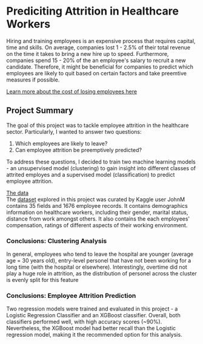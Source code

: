 # Prediciting Attrition in Healthcare Workers

Hiring and training employees is an expensive process that requires capital, time and skills. On average, companies lost 1 - 2.5% of their total revenue on the time it takes to bring a new hire up to speed. Furthermore, companies spend 15 - 20% of the an employee's salary to recruit a new candidate. Therefore, it might be beneficial for companies to predict which employees are likely to quit based on certain factors and take preemtive measures if possible.

[Learn more about the cost of losing employees here](https://www.peoplekeep.com/blog/employee-retention-the-real-cost-of-losing-an-employee)

## Project Summary
The goal of this project was to tackle employee attrition in the healthcare sector. Particularly, I wanted to answer two questions:

<ol>
    <li>Which employees are likely to leave?</li>
    <li>Can employee attrition be preemptively predicted?</li>
</ol>

To address these questions, I decided to train two machine learning models - an unsupervised model (clustering) to gain insight into different classes of attrited employes and a supervised model (classification) to predict employee attrition.

<ins>The data</ins> <br>
The [dataset](https://www.kaggle.com/datasets/jpmiller/employee-attrition-for-healthcare) explored in this project was curated by Kaggle user JohnM contains 35 fields and 1676 employee records. It contains demographics information on healthcare workers, including their gender, marital status, distance from work amongst others. It also contains the each employees' compensation, ratings of different aspects of their working environment.

### Conclusions: Clustering Analysis
In general, employees who tend to leave the hospital are younger (average age = 30 years old), entry-level personel that have not been working for a long time (with the hospital or elsewhere). Interestingly, overtime did not play a huge role in attrition, as the distribution of personel across the cluster is evenly split for this feature

### Conclusions: Employee Attrition Prediction
Two regression models were trained and evaluated in this project - a Logistic Regression Classifier and an XGBoost classifier. Overall, both classifiers performed well, with high accuracy scores (~90%). Nevertheless, the XGBoost model had better recall than the Logistic regression model, making it the recommended option for this analysis.
